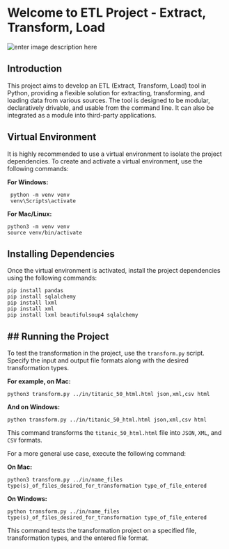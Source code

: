 # Welcome to ETL Project - Extract, Transform, Load

![enter image description here](https://pinnsg.com/wp-content/uploads/bb-plugin/cache/etl-img-768x512-circle.jpg)

## Introduction

This project aims to develop an ETL (Extract, Transform, Load) tool in Python, providing a flexible solution for extracting, transforming, and loading data from various sources. The tool is designed to be modular, declaratively drivable, and usable from the command line. It can also be integrated as a module into third-party applications.

## Virtual Environment

It is highly recommended to use a virtual environment to isolate the project dependencies. To create and activate a virtual environment, use the following commands:

**For Windows:**

     python -m venv venv
     venv\Scripts\activate

**For Mac/Linux:**

    python3 -m venv venv
    source venv/bin/activate 

## Installing Dependencies

Once the virtual environment is activated, install the project dependencies using the following commands:

    pip install pandas
    pip install sqlalchemy
    pip install lxml
    pip install xml
    pip install lxml beautifulsoup4 sqlalchemy

## ## Running the Project

To test the transformation in the project, use the `transform.py` script. Specify the input and output file formats along with the desired transformation types. 

**For example, on Mac:**

    python3 transform.py ../in/titanic_50_html.html json,xml,csv html

**And on Windows:**

    python transform.py ../in/titanic_50_html.html json,xml,csv html 

This command transforms the `titanic_50_html.html` file into `JSON`, `XML`, and `CSV` formats.

For a more general use case, execute the following command:

**On Mac:**


    python3 transform.py ../in/name_files type(s)_of_files_desired_for_transformation type_of_file_entered 

**On Windows:**

    python transform.py ../in/name_files type(s)_of_files_desired_for_transformation type_of_file_entered 

This command tests the transformation project on a specified file, transformation types, and the entered file format.

